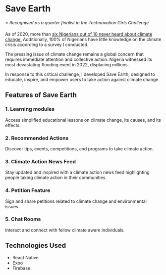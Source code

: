 # Save Earth

⭐ _Recognised as a quarter finalist in the Technovation Girls Challenge_


As of 2020, more than [six Nigerians out of 10 never heard about climate change.](https://www.statista.com/statistics/1269701/knowledge-of-climate-change-topic-in-nigeria-by-area/#:~:text=As%20of%202020%2C%20more%20than,Nigeria%20than%20in%20rural%20areas.) Additionally, 100% of Nigerians have little knowledge on the climate crisis acoording to a survey I conducted. 

The pressing issue of climate change remains a global concern that requires immediate attention and collective action. Nigeria witnessed its most devastating flooding event in 2022, displacing millions. 

In response to this critical challenge, I developed Save Earth, designed to educate, inspire, and empower users to take action against climate change.


## Features of Save Earth
### 1. Learning modules
Access simplified educational lessons on climate change, its causes, and its effects.

### 2. Recommended Actions
Discover tips, events, competitions, and programs to take climate action.

### 3. Climate Action News Feed
Stay updated and inspired with a climate action news feed highlighting people taking climate action in their communities.

### 4. Petition Feature
Sign and share petitions related to climate change and environmental issues.

### 5. Chat Rooms
Interact and connect with fellow climate aware individuals.

## Technologies Used
- React Native
- Expo
- Firebase